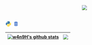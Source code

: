 <!--
**w4n9H/w4n9H** is a ✨ _special_ ✨ repository because its `README.md` (this file) appears on your GitHub profile.

Here are some ideas to get you started:

- 🔭 I’m currently working on ...
- 🌱 I’m currently learning ...
- 👯 I’m looking to collaborate on ...
- 🤔 I’m looking for help with ...
- 💬 Ask me about ...
- 📫 How to reach me: ...
- 😄 Pronouns: ...
- ⚡ Fun fact: ...
-->

<div align="center">
  <img src="https://capsule-render.vercel.app/api?type=waving&color=gradient&height=120&section=header&text=Welcome%20to%20My%20Hub!&fontSize=30" />
</div>

<br />

<code><img height="20" alt="python" src="https://raw.githubusercontent.com/github/explore/80688e429a7d4ef2fca1e82350fe8e3517d3494d/topics/python/python.png"></code>
<code><img height="20" alt="sql" src="https://raw.githubusercontent.com/github/explore/80688e429a7d4ef2fca1e82350fe8e3517d3494d/topics/sql/sql.png"></code>

| <a href="https://github.com/w4n9H"><img align="center" src="https://github-readme-stats.vercel.app/api?username=w4n9H&show_icons=true&include_all_commits=true&theme=buefy&hide_border=true" alt="w4n9H's github stats" /></a> | <a href="https://github.com/w4n9H"><img align="center" src="https://github-readme-stats.vercel.app/api/top-langs/?username=w4n9H&layout=compact&theme=buefy&hide_border=true" /></a> |
| ------------- | ------------- |


